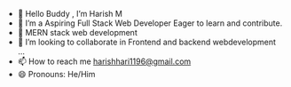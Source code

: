 - 👋 Hello Buddy , I’m Harish M
- 👀 I’m  a Aspiring Full Stack Web Developer Eager to learn and contribute.
- 🌱 MERN stack web development
- 💞️ I’m looking to collaborate in Frontend and backend webdevelopment ...
- 📫 How to reach me harishhari1196@gmail.com
- 😄 Pronouns: He/Him

<!---
HarishM96/HarishM96 is a ✨ special ✨ repository because its `README.md` (this file) appears on your GitHub profile.
You can click the Preview link to take a look at your changes.
--->

